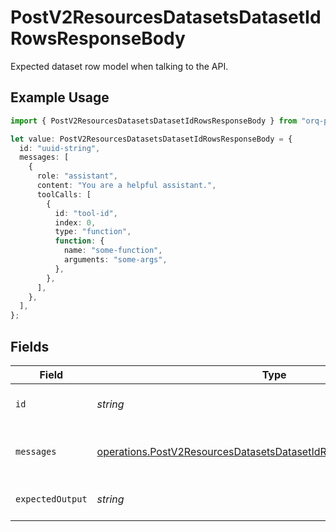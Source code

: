 # PostV2ResourcesDatasetsDatasetIdRowsResponseBody

Expected dataset row model when talking to the API.

## Example Usage

```typescript
import { PostV2ResourcesDatasetsDatasetIdRowsResponseBody } from "orq-poc-typescript/models/operations";

let value: PostV2ResourcesDatasetsDatasetIdRowsResponseBody = {
  id: "uuid-string",
  messages: [
    {
      role: "assistant",
      content: "You are a helpful assistant.",
      toolCalls: [
        {
          id: "tool-id",
          index: 0,
          type: "function",
          function: {
            name: "some-function",
            arguments: "some-args",
          },
        },
      ],
    },
  ],
};
```

## Fields

| Field                                                                                                                                                  | Type                                                                                                                                                   | Required                                                                                                                                               | Description                                                                                                                                            |
| ------------------------------------------------------------------------------------------------------------------------------------------------------ | ------------------------------------------------------------------------------------------------------------------------------------------------------ | ------------------------------------------------------------------------------------------------------------------------------------------------------ | ------------------------------------------------------------------------------------------------------------------------------------------------------ |
| `id`                                                                                                                                                   | *string*                                                                                                                                               | :heavy_check_mark:                                                                                                                                     | The id of the resource                                                                                                                                 |
| `messages`                                                                                                                                             | [operations.PostV2ResourcesDatasetsDatasetIdRowsResourcesMessages](../../models/operations/postv2resourcesdatasetsdatasetidrowsresourcesmessages.md)[] | :heavy_check_mark:                                                                                                                                     | Input message(s) of the dataset row                                                                                                                    |
| `expectedOutput`                                                                                                                                       | *string*                                                                                                                                               | :heavy_minus_sign:                                                                                                                                     | Reference of the dataset row                                                                                                                           |